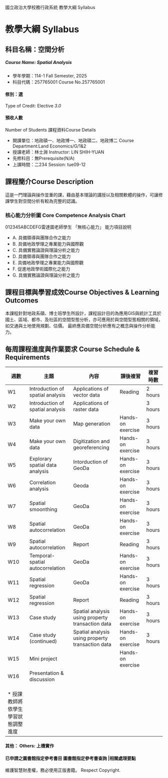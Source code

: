 國立政治大學校務行政系統 教學大綱 Syllabus
# 教學大綱 Syllabus
##  科目名稱：空間分析 
#####  Course Name: Spatial Analysis
  * 學年學期：114-1 Fall Semester, 2025 
  * 科目代碼：257765001 Course No.257765001
#### 修別：選
Type of Credit: Elective 
_3.0_
#### 預收人數
Number of Students
課程資料Course Details
  * 開課單位：地政碩一、地政博一、地政碩二、地政博二 Course Department:Land Economics/G/1&2 
  * 授課老師：林士淵 Instructor: LIN SHIH-YUAN 
  * 先修科目：無Prerequisite(N/A)
  * 上課時間：二234 Session: tue09-12
##  課程簡介Course Description
這是一門理論與操作並重的課，藉由基本理論的講授以及相關軟體的操作，可讓修課學生對空間分析有較為完整的認識。
###  核心能力分析圖 Core Competence Analysis Chart
012345ABCDEFG雷達圖老師學生
「無核心能力」 
能力項目說明
  * A. 具備領導與團隊合作之能力
  * B. 具備地政學理之專業能力與國際觀
  * C. 具備實務論證與理論分析之能力
  * D. 具備領導與團隊合作之能力
  * E. 具備地政學理之專業能力與國際觀
  * F. 促進地政學術國際化之能力
  * G. 具備實務論證與理論分析之能力
##  課程目標與學習成效Course Objectives & Learning Outcomes 
本課程針對地政系碩、博士班學生所設計，課程設計目的為應用GIS與統計工具於國土、區域、都市、及社區的空間型態分析，亦可應用於與空間型態相關的領域，如交通與土地使用規劃、估價。
最終應具備空間分析應有之概念與操作分析能力。
##  每周課程進度與作業要求 Course Schedule & Requirements
週數 | 主題 | 內容 | 課後複習 | 複習時數  
---|---|---|---|---  
W1 | Introduction of spatial analysis |  Applications of vector data  |  Reading  |  2 hours   
W2 | Introduction of spatial analysis |  Applications of raster data  |  |  3 hours  
W3  | Make your own data |  Map generation  |  Hands-on exercise  |  3 hours  
W4  | Make your own data |  Digitization and georeferencing  |  Hands-on exercise  |  3 hours  
W5 | Explorary spatial data analysis |  Intorduction of GeoDa  |  Hands-on exercise  |  3 hours  
W6 | Correlation analysis |  Geoda  |  Hands-on exercise  |  3 hours  
W7 | Spatial smoonthing |  GeoDa  |  Hands-on exercise  |  3 hours  
W8 | Spatial autocorrelation |  GeoDa  |  Hands-on exercise  |  3 hours  
W9  | Spatial autocorrelation |  Report  |  Reading  |  3 hours  
W10 | Temporal-spatial autocorrelation |  GeoDa  |  Hands-on exercise  |  3 hours  
W11 | Spatial regression  |  GeoDa  |  Hands-on exercise  |  3 hours  
W12 | Spatial regression  |  Report  |  Reading  |  3 hours  
W13 | Case study |  Spatial analysis using property transaction data  |  Hands-on exercise  |  3 hours   
W14 | Case study (continued) |  Spatial analysis using property transaction data  |  Hands-on exercise  |  3 hours   
W15 | Mini project |  |  Hands-on exercise  |   
W16 | Presentation & discussion |  |  |   
|  |  |  |   
|  |  |  |   
|  |  |  |   
* 授課教師將依學生學習狀態調整進度 |  |  |   
####  其他： Others: 上機實作 
####  已申請之圖書館指定參考書目  圖書館指定參考書查詢 |相關處理要點
維護智慧財產權，務必使用正版書籍。 Respect Copyright.